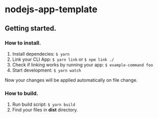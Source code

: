 # nodejs-app-template

 
## Getting started.
### How to install.
1. Install dependecies: `$ yarn`
2. Link your CLI App: `$ yarn link` or `$ npm link ./`
3. Check if linking works by running your app: `$ example-command foo`
4. Start development: `$ yarn watch`

Now your changes will be applied automatically on file change.

### How to build.
1. Run build script: `$ yarn build`
2. Find your files in **dist** directory.